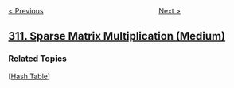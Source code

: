 <!--|This file generated by command(leetcode description); DO NOT EDIT.    |-->
<!--+----------------------------------------------------------------------+-->
<!--|@author    openset <openset.wang@gmail.com>                           |-->
<!--|@link      https://github.com/openset                                 |-->
<!--|@home      https://github.com/tonymontaro/leetcode-hints                        |-->
<!--+----------------------------------------------------------------------+-->

[< Previous](https://github.com/tonymontaro/leetcode-hints/tree/master/problems/minimum-height-trees "Minimum Height Trees")
　　　　　　　　　　　　　　　　
[Next >](https://github.com/tonymontaro/leetcode-hints/tree/master/problems/burst-balloons "Burst Balloons")

## [311. Sparse Matrix Multiplication (Medium)](https://leetcode.com/problems/sparse-matrix-multiplication "稀疏矩阵的乘法")



### Related Topics
  [[Hash Table](https://github.com/tonymontaro/leetcode-hints/tree/master/tag/hash-table/README.md)]

